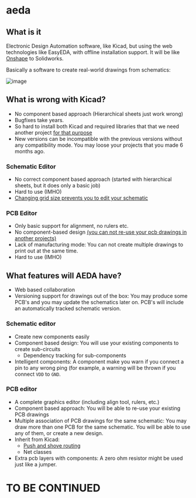 # aeda

## What is it 

Electronic Design Automation software, like Kicad, but using the web technologies like EasyEDA, with offline installation support. It will be like [Onshape](https://www.onshape.com/) to Solidworks.

Basically a software to create real-world drawings from schematics:

![image](https://user-images.githubusercontent.com/6639874/33883344-862bcbd6-df4c-11e7-84c9-7a077be731a9.png)


## What is wrong with Kicad?  

- No component based approach (Hierarchical sheets just work wrong)
- Bugfixes take years. 
- So hard to install both Kicad and required libraries that that we need another project [for that purpose](https://github.com/aktos-io/kicad-install)
- New versions can be incompatible with the previous versions without any compatibility mode. You may loose your projects that you made 6 months ago. 

### Schematic Editor 

- No correct component based approach (started with hierarchical sheets, but it does only a basic job)
- Hard to use (IMHO)
- [Changing grid size prevents you to edit your schematic](https://forum.kicad.info/t/shematic-wire-can-not-be-connected/2891)

### PCB Editor

- Only basic support for alignment, no rulers etc.
- No component-based design [(you can not re-use your pcb drawings in another projects)](https://forum.kicad.info/t/can-i-merge-2-separate-kicad-board-designs-into-new-pcb-layout/821)
- Lack of manufacturing mode: You can not create multiple drawings to print out at the same time.
- Hard to use (IMHO)


## What features will AEDA have?

- Web based collaboration
- Versioning support for drawings out of the box: You may produce some PCB's and you may update the schematics later on. PCB's will include an automatically tracked schematic version.

### Schematic editor 
  - Create new components easily 
  - Component based design: You will use your existing components to create sub-circuits
    - Dependency tracking for sub-components
  - Intelligent components: A component make you warn if you connect a pin to any wrong ping (for example, a warning will be thrown if you connect `VDD` to `GND`. 
    
### PCB editor 
  - A complete graphics editor (including align tool, rulers, etc.)
  - Component based approach: You will be able to re-use your existing PCB drawings 
  - Multiple association of PCB drawings for the same schematic: You may draw more than one PCB for the same schematic. You will be able to use any of them, or create a new design. 
  - Inherit from Kicad: 
    - [Push and shove routing](https://www.youtube.com/watch?v=kzro0Jc70xI)
    - Net classes 
  - Extra pcb layers with components: A zero ohm resistor might be used just like a jumper. 
    
    
# TO BE CONTINUED
  
